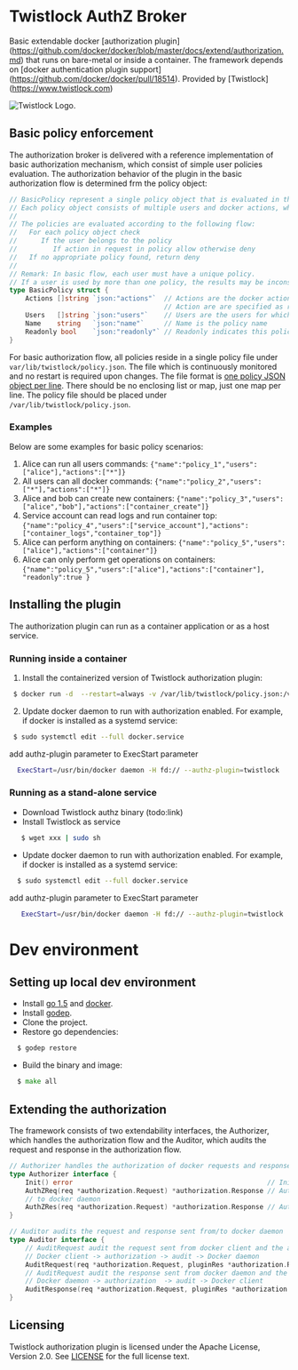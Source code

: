 # Twistlock AuthZ Broker
 
Basic extendable docker [authorization plugin] (https://github.com/docker/docker/blob/master/docs/extend/authorization.md) that runs on bare-metal or inside a container. The framework depends on [docker authentication plugin support] (https://github.com/docker/docker/pull/18514).
Provided by [Twistlock] (https://www.twistlock.com)

![Twistlock Logo](https://www.twistlock.com/wp-content/uploads/2015/12/Twistlock-Logo.png).

## Basic policy enforcement 

The authorization broker is delivered with a reference implementation of basic authorization mechanism, which consist of simple user policies evaluation. The  authorization behavior of the plugin in the basic authorization flow is determined frm the policy object:

```go
// BasicPolicy represent a single policy object that is evaluated in the authorization flow.
// Each policy object consists of multiple users and docker actions, where each user belongs to a single policy.
//
// The policies are evaluated according to the following flow:
//   For each policy object check
//      If the user belongs to the policy
//         If action in request in policy allow otherwise deny
//   If no appropriate policy found, return deny
//
// Remark: In basic flow, each user must have a unique policy.
// If a user is used by more than one policy, the results may be inconsistent
type BasicPolicy struct {
	Actions []string `json:"actions"`  // Actions are the docker actions (mapped to authz terminology) that are allowed according to this policy
	                                   // Action are are specified as regular expressions
	Users   []string `json:"users"`    // Users are the users for which this policy apply to
	Name    string   `json:"name"`     // Name is the policy name
	Readonly bool    `json:"readonly"` // Readonly indicates this policy only allow get commands
}
```

For basic authorization flow, all policies reside in a single policy file under `var/lib/twistlock/policy.json`. The file  which is continuously monitored and no restart is required upon changes.
The file format is [one policy JSON object per line](http://jsonlines.org/).  There should be no enclosing list or map, just one map per line.
The policy file should be placed under `/var/lib/twistlock/policy.json`.

### Examples

Below are some examples for basic policy scenarios:
 1. Alice can run all users commands:                     `{"name":"policy_1","users":["alice"],"actions":["*"]}`
 2. All users can all docker commands:                    `{"name":"policy_2","users":["*"],"actions":["*"]}`
 3. Alice and bob can create new containers:              `{"name":"policy_3","users":["alice","bob"],"actions":["container_create"]}`
 4. Service account can read logs and run container top:  `{"name":"policy_4","users":["service_account"],"actions":["container_logs","container_top"]}` 
 5. Alice can perform anything on containers: `{"name":"policy_5","users":["alice"],"actions":["container"]}` 
 6. Alice can only perform get operations on containers:  `{"name":"policy_5","users":["alice"],"actions":["container"], "readonly":true }` 

## Installing the plugin

The authorization plugin can run as a container application or as a host service.

### Running inside a container

 1. Install the containerized version of Twistlock authorization plugin: 
```bash
 $ docker run -d  --restart=always -v /var/lib/twistlock/policy.json:/var/lib/twistlock/policy.json -v /run/docker/plugins/:/run/docker/plugins twistlock/authz
```
 2. Update docker daemon to run with authorization enabled.
    For example, if docker is installed as a systemd service:
```bash
 $ sudo systemctl edit --full docker.service 
```
 add authz-plugin parameter to ExecStart parameter
```bash
  ExecStart=/usr/bin/docker daemon -H fd:// --authz-plugin=twistlock 
```
### Running as a stand-alone service

 *  Download Twistlock authz binary (todo:link)
 *  Install Twistlock as service 
```bash
   $ wget xxx | sudo sh
```
 * Update docker daemon to run with authorization enabled.
     For example, if docker is installed as a systemd service:
```bash
  $ sudo systemctl edit --full docker.service 
```
  add authz-plugin parameter to ExecStart parameter
```bash
   ExecStart=/usr/bin/docker daemon -H fd:// --authz-plugin=twistlock 
``` 
  
# Dev environment
  
## Setting up local dev environment

  * Install [go 1.5](https://golang.org/dl/) and [docker](https://docs.docker.com/linux/step_one/).
  * Install [godep](https://github.com/tools/godep).
  * Clone the project.
  * Restore go dependencies:
```go
  $ godep restore
```
  * Build the binary and image:
```go
  $ make all
```

## Extending the authorization

The framework consists of two extendability interfaces, the Authorizer, 
which handles the authorization flow and the Auditor, which audits the request and response in the authorization flow.

```go
// Authorizer handles the authorization of docker requests and responses
type Authorizer interface {
	Init() error                                                 // Init initialize the handler
	AuthZReq(req *authorization.Request) *authorization.Response // AuthZReq handles the request from docker client
	// to docker daemon
	AuthZRes(req *authorization.Request) *authorization.Response // AuthZRes handles the response from docker deamon to docker client
}
```

```go
// Auditor audits the request and response sent from/to docker daemon
type Auditor interface {
	// AuditRequest audit the request sent from docker client and the associated authorization response
	// Docker client -> authorization -> audit -> Docker daemon
	AuditRequest(req *authorization.Request, pluginRes *authorization.Response)
	// AuditRequest audit the response sent from docker daemon and the associated authorization response
	// Docker daemon -> authorization  -> audit -> Docker client
	AuditResponse(req *authorization.Request, pluginRes *authorization.Response)
}
```

## Licensing

Twistlock authorization plugin is licensed under the Apache License, Version 2.0. See [LICENSE](https://github.com/twistlock/authz/blob/master/LICENSE) for the full license text.